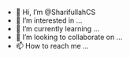 - 👋 Hi, I’m @SharifullahCS
- 👀 I’m interested in ...
- 🌱 I’m currently learning ...
- 💞️ I’m looking to collaborate on ...
- 📫 How to reach me ...

<!---
SharifullahCS/SharifullahCS is a ✨ special ✨ repository because its `README.md` (this file) appears on your GitHub profile.
You can click the Preview link to take a look at your changes.
--->
